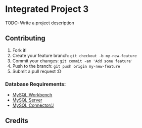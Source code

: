 # Integrated Project 3

TODO: Write a project description

## Contributing

1. Fork it!
2. Create your feature branch: `git checkout -b my-new-feature`
3. Commit your changes: `git commit -am 'Add some feature'`
4. Push to the branch: `git push origin my-new-feature`
5. Submit a pull request :D

### Database Requirements:

* [MySQL Workbench](https://www.mysql.com/products/workbench/)
* [MySQL Server](https://dev.mysql.com/downloads/mysql/)
* [MySQL Connector/J](https://dev.mysql.com/downloads/connector/j/)

## Credits